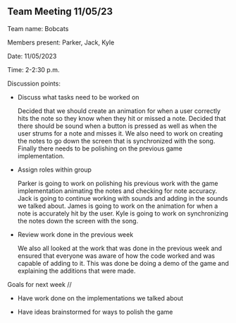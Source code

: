 ## Team Meeting 11/05/23

Team name: Bobcats

Members present: Parker, Jack, Kyle

Date: 11/05/2023

Time: 2-2:30 p.m.

Discussion points: 

* Discuss what tasks need to be worked on

    Decided that we should create an animation for when a user correctly hits the note so they know when they hit or missed a note. Decided that there should be sound when a button is pressed as well as when the user strums for a note and misses it. We also need to work on creating the notes to go down the screen that is synchronized with the song. Finally there needs to be polishing on the previous game implementation.

* Assign roles within group

    Parker is going to work on polishing his previous work with the game implementation animating the notes and checking for note accuracy. Jack is going to continue working with sounds and adding in the sounds we talked about. James is going to work on the animation for when a note is accurately hit by the user. Kyle is going to work on synchronizing the notes down the screen with the song. 

* Review work done in the previous week

    We also all looked at the work that was done in the previous week and ensured that everyone was aware of how the code worked and was capable of adding to it. This was done be doing a demo of the game and explaining the additions that were made. 

Goals for next week //

* Have work done on the implementations we talked about

* Have ideas brainstormed for ways to polish the game
